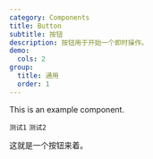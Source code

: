 ```yaml
---
category: Components
title: Button
subtitle: 按钮
description: 按钮用于开始一个即时操作。
demo:
  cols: 2
group:
  title: 通用
  order: 1
---
```


This is an example component.

<code src='./demo/basic.tsx'>测试1</code>
<code src='./demo/test1.tsx'>测试2</code>

这就是一个按钮来着。
